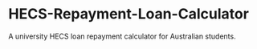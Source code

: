 # HECS-Repayment-Loan-Calculator
A university HECS loan repayment calculator for Australian students.
